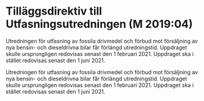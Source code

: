 # Tilläggsdirektiv till Utfasningsutredningen (M 2019:04)

Utredningen för utfasning av fossila drivmedel och förbud mot försäljning av nya bensin- och dieseldrivna bilar får förlängd utredningstid. Uppdraget skulle ursprungligen redovisas senast den 1 februari 2021. Uppdraget ska i stället redovisas senast den 1 juni 2021.

Utredningen för utfasning av fossila drivmedel och förbud mot försäljning av nya bensin- och dieseldrivna bilar får förlängd utredningstid. Uppdraget skulle ursprungligen redovisas senast den 1 februari 2021. Uppdraget ska i stället redovisas senast den 1 juni 2021.
